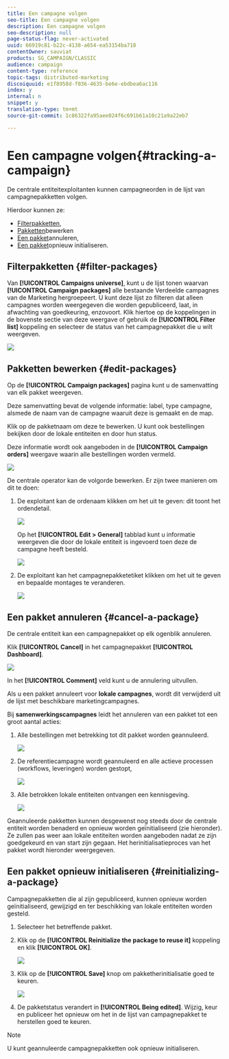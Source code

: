 ```yaml
---
title: Een campagne volgen
seo-title: Een campagne volgen
description: Een campagne volgen
seo-description: null
page-status-flag: never-activated
uuid: 66919c81-b22c-4138-a654-ea53154ba718
contentOwner: sauviat
products: SG_CAMPAIGN/CLASSIC
audience: campaign
content-type: reference
topic-tags: distributed-marketing
discoiquuid: e1f8958d-f036-4635-be6e-ebdbea6ac116
index: y
internal: n
snippet: y
translation-type: tm+mt
source-git-commit: 1c86322fa95aee024f6c691b61a10c21a9a22eb7

---
```



# Een campagne volgen{#tracking-a-campaign}

De centrale entiteitexploitanten kunnen campagneorden in de lijst van campagnepakketten volgen.

Hierdoor kunnen ze:

* [Filterpakketten](#filter-packages),
* [Pakketten](#edit-packages)bewerken
* [Een pakket](#cancel-a-package)annuleren,
* [Een pakket](#reinitializing-a-package)opnieuw initialiseren.

## Filterpakketten {#filter-packages}

Van **[!UICONTROL Campaigns universe]**, kunt u de lijst tonen waarvan **[!UICONTROL Campaign packages]** alle bestaande Verdeelde campagnes van de Marketing hergroepeert. U kunt deze lijst zo filteren dat alleen campagnes worden weergegeven die worden gepubliceerd, laat, in afwachting van goedkeuring, enzovoort. Klik hiertoe op de koppelingen in de bovenste sectie van deze weergave of gebruik de **[!UICONTROL Filter list]** koppeling en selecteer de status van het campagnepakket die u wilt weergeven.

![](assets/mkg_dist_catalog_filter.png)

## Pakketten bewerken {#edit-packages}

Op de **[!UICONTROL Campaign packages]** pagina kunt u de samenvatting van elk pakket weergeven.

Deze samenvatting bevat de volgende informatie: label, type campagne, alsmede de naam van de campagne waaruit deze is gemaakt en de map.

Klik op de pakketnaam om deze te bewerken. U kunt ook bestellingen bekijken door de lokale entiteiten en door hun status.

Deze informatie wordt ook aangeboden in de **[!UICONTROL Campaign orders]** weergave waarin alle bestellingen worden vermeld.

![](assets/mkg_dist_catalog_op_command_details.png)

De centrale operator kan de volgorde bewerken. Er zijn twee manieren om dit te doen:

1. De exploitant kan de ordenaam klikken om het uit te geven: dit toont het ordendetail.

   ![](assets/mkg_dist_catalog_op_command_edit1.png)

   Op het **[!UICONTROL Edit > General]** tabblad kunt u informatie weergeven die door de lokale entiteit is ingevoerd toen deze de campagne heeft besteld.

   ![](assets/mkg_dist_catalog_op_command_edit1a.png)

1. De exploitant kan het campagnepakketetiket klikken om het uit te geven en bepaalde montages te veranderen.

   ![](assets/mkg_dist_catalog_op_command_edit2.png)

## Een pakket annuleren {#cancel-a-package}

De centrale entiteit kan een campagnepakket op elk ogenblik annuleren.

Klik **[!UICONTROL Cancel]** in het campagnepakket **[!UICONTROL Dashboard]**.

![](assets/mkg_dist_cancel_op_from_dashboard.png)

In het **[!UICONTROL Comment]** veld kunt u de annulering uitvullen.

Als u een pakket annuleert voor **lokale campagnes**, wordt dit verwijderd uit de lijst met beschikbare marketingcampagnes.

Bij **samenwerkingscampagnes** leidt het annuleren van een pakket tot een groot aantal acties:

1. Alle bestellingen met betrekking tot dit pakket worden geannuleerd.

   ![](assets/mkg_dist_mutual_op_cancelled.png)

1. De referentiecampagne wordt geannuleerd en alle actieve processen (workflows, leveringen) worden gestopt,

   ![](assets/mkg_dist_mutual_op_cancelled1.png)

1. Alle betrokken lokale entiteiten ontvangen een kennisgeving.

   ![](assets/mkg_dist_mutual_op_cancelled2.png)

Geannuleerde pakketten kunnen desgewenst nog steeds door de centrale entiteit worden benaderd en opnieuw worden geïnitialiseerd (zie hieronder). Ze zullen pas weer aan lokale entiteiten worden aangeboden nadat ze zijn goedgekeurd en van start zijn gegaan. Het herinitialisatieproces van het pakket wordt hieronder weergegeven.

## Een pakket opnieuw initialiseren {#reinitializing-a-package}

Campagnepakketten die al zijn gepubliceerd, kunnen opnieuw worden geïnitialiseerd, gewijzigd en ter beschikking van lokale entiteiten worden gesteld.

1. Selecteer het betreffende pakket.
1. Klik op de **[!UICONTROL Reinitialize the package to reuse it]** koppeling en klik **[!UICONTROL OK]**.

   ![](assets/mkg_dist_mutual_op_reinit.png)

1. Klik op de **[!UICONTROL Save]** knop om pakketherinitialisatie goed te keuren.

   ![](assets/mkg_dist_mutual_op_reinit2.png)

1. De pakketstatus verandert in **[!UICONTROL Being edited]**. Wijzig, keur en publiceer het opnieuw om het in de lijst van campagnepakket te herstellen goed te keuren.

>[!NOTE]
>
>U kunt geannuleerde campagnepakketten ook opnieuw initialiseren.

